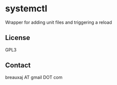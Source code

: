 systemctl
=========

Wrapper for adding unit files and triggering a reload

License
-------
GPL3

Contact
-------
breauxaj AT gmail DOT com
